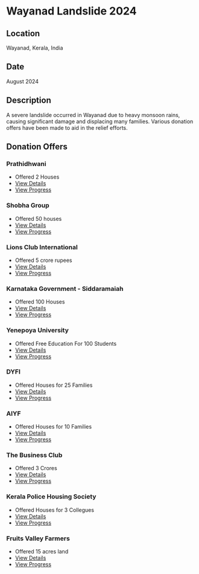 # Wayanad Landslide 2024

## Location

Wayanad, Kerala, India

## Date

August 2024

## Description

A severe landslide occurred in Wayanad due to heavy monsoon rains, causing significant damage and displacing many families. Various donation offers have been made to aid in the relief efforts.

## Donation Offers

### Prathidhwani

- Offered 2 Houses
- [View Details](./offers/prathidhwani.md)
- [View Progress](./progress/prathidhwani.md)

### Shobha Group

- Offered 50 houses
- [View Details](./offers/shobha_group.md)
- [View Progress](./progress/shobha_group.md)

### Lions Club International

- Offered 5 crore rupees
- [View Details](./offers/lions_club_international.md)
- [View Progress](./progress/lions_club_international.md)

### Karnataka Government - Siddaramaiah

- Offered 100 Houses
- [View Details](./offers/karnataka_government.md)
- [View Progress](./progress/karnataka_government.md)

### Yenepoya University

- Offered Free Education For 100 Students
- [View Details](./offers/yenepoya_university.md)
- [View Progress](./progress/yenepoya_university.md)

### DYFI

- Offered Houses for 25 Families
- [View Details](./offers/dyfi.md)
- [View Progress](./progress/dyfi.md)

### AIYF

- Offered Houses for 10 Families
- [View Details](./offers/aiyf.md)
- [View Progress](./progress/aiyf.md)

### The Business Club

- Offered 3 Crores
- [View Details](./offers/the_business_club.md)
- [View Progress](./progress/the_business_club.md)

### Kerala Police Housing Society

- Offered Houses for 3 Collegues
- [View Details](./offers/kerala_police_housing_society.md)
- [View Progress](./progress/kerala_police_housing_society.md)

### Fruits Valley Farmers

- Offered 15 acres land
- [View Details](./offers/fruits_valley_farmers.md)
- [View Progress](./progress/fruits_valley_farmers.md)
